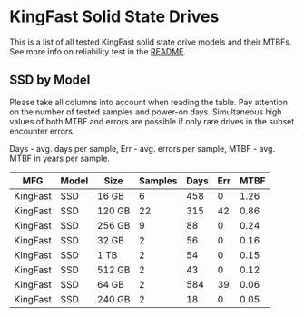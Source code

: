 KingFast Solid State Drives
===========================

This is a list of all tested KingFast solid state drive models and their MTBFs. See
more info on reliability test in the [README](https://github.com/bsdhw/SMART).

SSD by Model
------------

Please take all columns into account when reading the table. Pay attention on the
number of tested samples and power-on days. Simultaneous high values of both MTBF
and errors are possible if only rare drives in the subset encounter errors.

Days - avg. days per sample,
Err  - avg. errors per sample,
MTBF - avg. MTBF in years per sample.

| MFG       | Model              | Size   | Samples | Days  | Err   | MTBF |
|-----------|--------------------|--------|---------|-------|-------|------|
| KingFast  | SSD                | 16 GB  | 6       | 458   | 0     | 1.26   |
| KingFast  | SSD                | 120 GB | 22      | 315   | 42    | 0.86   |
| KingFast  | SSD                | 256 GB | 9       | 88    | 0     | 0.24   |
| KingFast  | SSD                | 32 GB  | 2       | 56    | 0     | 0.16   |
| KingFast  | SSD                | 1 TB   | 2       | 54    | 0     | 0.15   |
| KingFast  | SSD                | 512 GB | 2       | 43    | 0     | 0.12   |
| KingFast  | SSD                | 64 GB  | 2       | 584   | 39    | 0.06   |
| KingFast  | SSD                | 240 GB | 2       | 18    | 0     | 0.05   |
